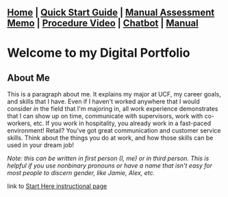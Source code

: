 [Home](index.md) | [Quick Start Guide](quick_start_guide.md) | [Manual Assessment Memo](manual_assessment_memo.md) | [Procedure Video](procedure_video.md) | [Chatbot](chatbot.md) | [Manual](manual.md) 
---
# Welcome to my Digital Portfolio 

## About Me
This is a paragraph about me. It explains my major at UCF, my career goals, and skills that I have. Even if I haven't worked anywhere that I would consider *in* the field that I'm majoring in, all work experience demonstrates that I can show up on time, communicate with supervisors, work with co-workers, etc. If you work in hospitality, you already work in a fast-paced environment! Retail? You've got great communication and customer service skills. Think about the things you do at work, and how those skills can be used in your dream job!

*Note: this can be written in first person (I, me) or in third person. This is helpful if you use nonbinary pronouns or have a name that isn't easy for most people to discern gender, like Jamie, Alex, etc.*

link to [Start Here instructional page](https://ekjphd.github.io/ENC4265/)
